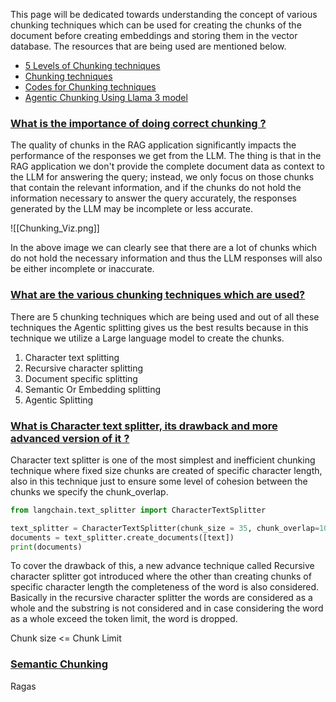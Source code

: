This page will be dedicated towards understanding the concept of various chunking techniques which can be used for creating the chunks of the document before creating embeddings and storing them in the vector database. The resources that are being used are mentioned below.

- [5 Levels of Chunking techniques](https://www.youtube.com/watch?v=8OJC21T2SL4)
- [Chunking techniques](https://www.youtube.com/watch?v=pIGRwMjhMaQ&list=PLFEy2mailoA5ALfNHlHqraQ9kClDgOrVG&index=4)
- [Codes for Chunking techniques](https://mer.vin/2024/03/chunking-strategy/)
- [Agentic Chunking Using Llama 3 model](https://www.youtube.com/watch?v=FksDMgww_bw)

### [What is the importance of doing correct chunking ? ](#)

The quality of chunks in the RAG application significantly impacts the performance of the responses we get from the LLM. The thing is that in the RAG application we don't provide the complete document data as context to the LLM for answering the query; instead, we only focus on those chunks that contain the relevant information, and if the chunks do not hold the information necessary to answer the query accurately, the responses generated by the LLM may be incomplete or less accurate.

![[Chunking_Viz.png]]

In the above image we can clearly see that there are a lot of chunks which do not hold the necessary information and thus the LLM responses will also be either incomplete or inaccurate.
### [What are the various chunking techniques which are used?](#)

There are 5 chunking techniques which are being used and out of all these techniques the Agentic splitting gives us the best results because in this technique we utilize a Large language model to create the chunks.

1. Character text splitting
2. Recursive character splitting
3. Document specific splitting
4. Semantic Or Embedding splitting
5. Agentic Splitting

### [What is Character text splitter, its drawback and more advanced version of it ? ](#)

Character text splitter is one of the most simplest and inefficient chunking technique where fixed size chunks are created of specific character length, also in this technique just to ensure some level of cohesion between the chunks we specify the chunk_overlap.

```python
from langchain.text_splitter import CharacterTextSplitter

text_splitter = CharacterTextSplitter(chunk_size = 35, chunk_overlap=10, separator='', strip_whitespace=False)
documents = text_splitter.create_documents([text])
print(documents)
```

To cover the drawback of this, a new advance technique called Recursive character splitter got introduced where the other than creating chunks of specific character length the completeness of the word is also considered. Basically in the recursive character splitter the words are considered as a whole and the substring is not considered and in case considering the word as a whole exceed the token limit, the word is dropped.

Chunk size <= Chunk Limit

### [Semantic Chunking](#)



Ragas